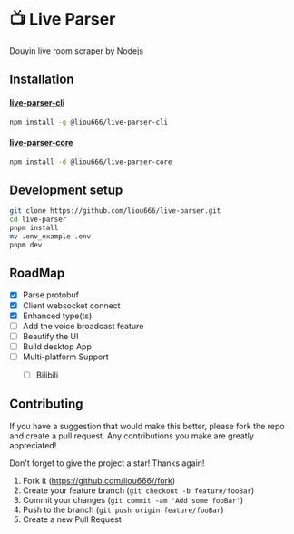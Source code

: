 #  📺 Live Parser 
Douyin live room scraper by Nodejs

<!-- [![NPM Version][npm-image]][npm-url] [![Node Version][node-version]][npm-url] [![Downloads Stats][npm-downloads]][npm-url] -->


## Installation
#### [live-parser-cli](/packages/cli)
```sh
npm install -g @liou666/live-parser-cli
```
#### [live-parser-core](/packages/core)

```sh
npm install -d @liou666/live-parser-core
```

## Development setup

```sh
git clone https://github.com/liou666/live-parser.git
cd live-parser
pnpm install
mv .env_example .env
pnpm dev
```

## RoadMap
- [x] Parse protobuf
- [x] Client websocket connect
- [x] Enhanced type(ts)
- [ ] Add the voice broadcast feature
- [ ] Beautify the UI
- [ ] Build desktop App
- [ ] Multi-platform Support
    - [ ] Bilibili


##  Contributing

If you have a suggestion that would make this better, please fork the repo and create a pull request. Any contributions you make are greatly appreciated! 

Don't forget to give the project a star! Thanks again!

1. Fork it (<https://github.com/liou666//fork>)
2. Create your feature branch (`git checkout -b feature/fooBar`)
3. Commit your changes (`git commit -am 'Add some fooBar'`)
4. Push to the branch (`git push origin feature/fooBar`)
5. Create a new Pull Request

<!-- Markdown link & img dfn's -->
[npm-url]: https://www.npmjs.com/package/@liou666/live-parser

[npm-image]: https://img.shields.io/npm/v/@liou666/live-parser.svg


[node-version]: https://img.shields.io/node/v/@liou666/live-parser

[npm-downloads]: https://img.shields.io/npm/dw/@liou666/live-parser

[travis-image]: https://img.shields.io/travis/dbader/node-datadog-metrics/master.svg?style=flat-square
[travis-url]: https://travis-ci.org/dbader/node-datadog-metrics

